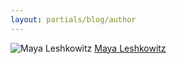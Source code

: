 ```yaml
---
layout: partials/blog/author
---
```


![Maya Leshkowitz](//assets/img/team/members/MayaL.jpg)
[Maya Leshkowitz](https://www.linkedin.com/in/maya-leshkowitz-20bb71147/ "link")
